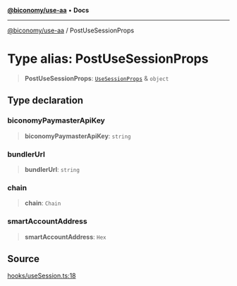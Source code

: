 [**@biconomy/use-aa**](../README.md) • **Docs**

***

[@biconomy/use-aa](../globals.md) / PostUseSessionProps

# Type alias: PostUseSessionProps

> **PostUseSessionProps**: [`UseSessionProps`](UseSessionProps.md) & `object`

## Type declaration

### biconomyPaymasterApiKey

> **biconomyPaymasterApiKey**: `string`

### bundlerUrl

> **bundlerUrl**: `string`

### chain

> **chain**: `Chain`

### smartAccountAddress

> **smartAccountAddress**: `Hex`

## Source

[hooks/useSession.ts:18](https://github.com/bcnmy/useAA/blob/main/src/hooks/useSession.ts#L18)
